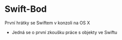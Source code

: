 # Swift-Bod
První hrátky se Swiftem v konzoli na OS X

- Jedná se o první zkoušku práce s objekty ve Swiftu
